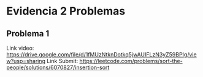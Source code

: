 # Evidencia 2 Problemas

## Problema 1

Link video: https://drive.google.com/file/d/1fMUzNtknDotkq5jwAUIFLzN3yZ59BPIg/view?usp=sharing
Link Submit: https://leetcode.com/problems/sort-the-people/solutions/6070827/insertion-sort

